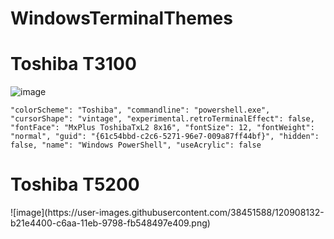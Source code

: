 # WindowsTerminalThemes



<h1>Toshiba T3100</h1>

![image](https://user-images.githubusercontent.com/38451588/120907888-c2352400-c6a8-11eb-84e4-590e980f77fe.png)

`
"colorScheme": "Toshiba",
"commandline": "powershell.exe",
"cursorShape": "vintage",
"experimental.retroTerminalEffect": false,
"fontFace": "MxPlus ToshibaTxL2 8x16",
"fontSize": 12,
"fontWeight": "normal",
"guid": "{61c54bbd-c2c6-5271-96e7-009a87ff44bf}",
"hidden": false,
"name": "Windows PowerShell",
"useAcrylic": false
`

<h1>Toshiba T5200</h1>
  ![image](https://user-images.githubusercontent.com/38451588/120908132-b21e4400-c6aa-11eb-9798-fb548497e409.png)
